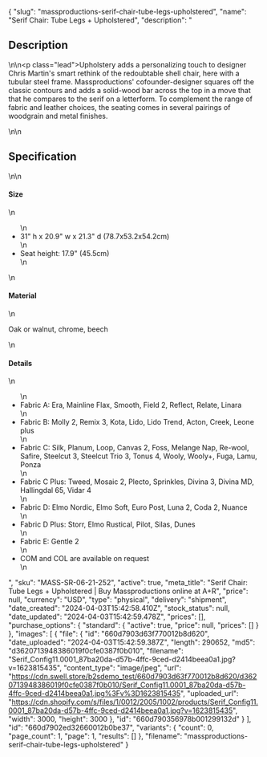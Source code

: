 {
  "slug": "massproductions-serif-chair-tube-legs-upholstered",
  "name": "Serif Chair: Tube Legs + Upholstered",
  "description": "<h2>Description</h2>\n<!-- split -->\n<p class=\"lead\">Upholstery adds a personalizing touch to designer Chris Martin's smart rethink of the redoubtable shell chair, here with a tubular steel frame. Massproductions' cofounder-designer squares off the classic contours and adds a solid-wood bar across the top in a move that that he compares to the serif on a letterform. To complement the range of fabric and leather choices, the seating comes in several pairings of woodgrain and metal finishes. </p>\n<!-- split -->\n<h2>Specification</h2>\n<!-- split -->\n<h4>Size</h4>\n<ul>\n<li>31\" h x 20.9\" w x 21.3\" d (78.7x53.2x54.2cm)</li>\n<li>Seat height: 17.9\" (45.5cm)</li>\n</ul>\n<h4>Material</h4>\n<p>Oak or walnut, chrome, beech</p>\n<h4>Details</h4>\n<ul>\n<li>Fabric A: Era, Mainline Flax, Smooth, Field 2, Reflect, Relate, Linara</li>\n<li>Fabric B: Molly 2, Remix 3, Kota, Lido, Lido Trend, Acton, Creek, Leone plus</li>\n<li>Fabric C: Silk, Planum, Loop, Canvas 2, Foss, Melange Nap, Re-wool, Safire, Steelcut 3, Steelcut Trio 3, Tonus 4, Wooly, Wooly+, Fuga, Lamu, Ponza</li>\n<li>Fabric C Plus: Tweed, Mosaic 2, Plecto, Sprinkles, Divina 3, Divina MD, Hallingdal 65, Vidar 4</li>\n<li>Fabric D: Elmo Nordic, Elmo Soft, Euro Post, Luna 2, Coda 2, Nuance</li>\n<li>Fabric D Plus: Storr, Elmo Rustical, Pilot, Silas, Dunes</li>\n<li>Fabric E: Gentle 2</li>\n<li>COM and COL are available on request</li>\n</ul>",
  "sku": "MASS-SR-06-21-252",
  "active": true,
  "meta_title": "Serif Chair: Tube Legs + Upholstered | Buy Massproductions online at A+R",
  "price": null,
  "currency": "USD",
  "type": "physical",
  "delivery": "shipment",
  "date_created": "2024-04-03T15:42:58.410Z",
  "stock_status": null,
  "date_updated": "2024-04-03T15:42:59.478Z",
  "prices": [],
  "purchase_options": {
    "standard": {
      "active": true,
      "price": null,
      "prices": []
    }
  },
  "images": [
    {
      "file": {
        "id": "660d7903d63f770012b8d620",
        "date_uploaded": "2024-04-03T15:42:59.387Z",
        "length": 290652,
        "md5": "d3620713948386019f0cfe0387f0b010",
        "filename": "Serif_Config11.0001_87ba20da-d57b-4ffc-9ced-d2414beea0a1.jpg?v=1623815435",
        "content_type": "image/jpeg",
        "url": "https://cdn.swell.store/b2sdemo_test/660d7903d63f770012b8d620/d3620713948386019f0cfe0387f0b010/Serif_Config11.0001_87ba20da-d57b-4ffc-9ced-d2414beea0a1.jpg%3Fv%3D1623815435",
        "uploaded_url": "https://cdn.shopify.com/s/files/1/0012/2005/1002/products/Serif_Config11.0001_87ba20da-d57b-4ffc-9ced-d2414beea0a1.jpg?v=1623815435",
        "width": 3000,
        "height": 3000
      },
      "id": "660d790356978b001299132d"
    }
  ],
  "id": "660d7902ed32660012b0be37",
  "variants": {
    "count": 0,
    "page_count": 1,
    "page": 1,
    "results": []
  },
  "filename": "massproductions-serif-chair-tube-legs-upholstered"
}